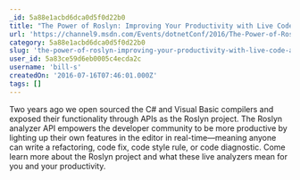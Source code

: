 ```yaml
---
_id: 5a88e1acbd6dca0d5f0d22b0
title: "The Power of Roslyn: Improving Your Productivity with Live Code Analyzers"
url: 'https://channel9.msdn.com/Events/dotnetConf/2016/The-Power-of-Roslyn-Improving-Your-Productivity-with-Live-Code-Analyzers'
category: 5a88e1acbd6dca0d5f0d22b0
slug: 'the-power-of-roslyn-improving-your-productivity-with-live-code-analyzers'
user_id: 5a83ce59d6eb0005c4ecda2c
username: 'bill-s'
createdOn: '2016-07-16T07:46:01.000Z'
tags: []
---
```


Two years ago we open sourced the C# and Visual Basic compilers and exposed their functionality through APIs as the Roslyn project. The Roslyn analyzer API empowers the developer community to be more productive by lighting up their own features in the editor in real-time—meaning anyone can write a refactoring, code fix, code style rule, or code diagnostic. Come learn more about the Roslyn project and what these live analyzers mean for you and your productivity.

